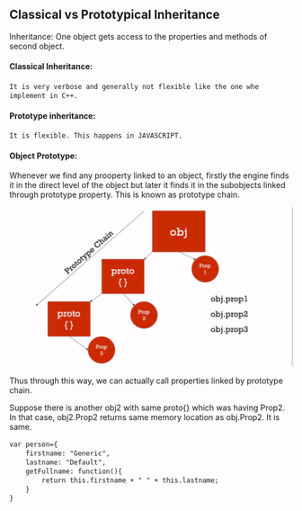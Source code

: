 ## Classical vs Prototypical Inheritance

Inheritance: One object gets access to the properties and methods of second object.

#### Classical Inheritance:
    It is very verbose and generally not flexible like the one whe implement in C++.

#### Prototype inheritance:
    It is flexible. This happens in JAVASCRIPT.

#### Object Prototype:

Whenever we find any prooperty linked to an object, firstly the engine finds it in the direct level of the object but later it finds it in the subobjects linked through prototype property. 
This is known as prototype chain.

<img src="https://github.com/Abhishek-31/Abhishek-31.github.io/blob/master/_includes/Proto.png">

Thus through this way, we can actually call properties linked by prototype chain.

Suppose there is another obj2 with same proto{} which was having Prop2. In that case, obj2.Prop2 returns same memory location as obj.Prop2. It is same.

```
var person={
    firstname: "Generic",
    lastname: "Default",
    getFullname: function(){
        return this.firstname + " " + this.lastname;
    }
}
